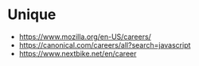 # Unique

- https://www.mozilla.org/en-US/careers/
- https://canonical.com/careers/all?search=javascript
- https://www.nextbike.net/en/career
